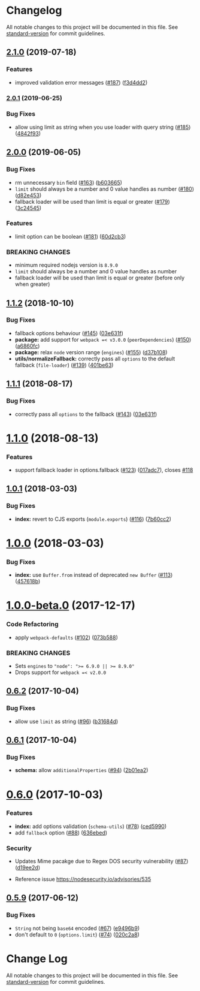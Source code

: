 # Changelog

All notable changes to this project will be documented in this file. See [standard-version](https://github.com/conventional-changelog/standard-version) for commit guidelines.

## [2.1.0](https://github.com/webpack-contrib/url-loader/compare/v2.0.1...v2.1.0) (2019-07-18)


### Features

* improved validation error messages ([#187](https://github.com/webpack-contrib/url-loader/issues/187)) ([f3d4dd2](https://github.com/webpack-contrib/url-loader/commit/f3d4dd2))



### [2.0.1](https://github.com/webpack-contrib/url-loader/compare/v2.0.0...v2.0.1) (2019-06-25)


### Bug Fixes

* allow using limit as string when you use loader with query string ([#185](https://github.com/webpack-contrib/url-loader/issues/185)) ([4842f93](https://github.com/webpack-contrib/url-loader/commit/4842f93))



## [2.0.0](https://github.com/webpack-contrib/url-loader/compare/v1.1.2...v2.0.0) (2019-06-05)


### Bug Fixes

* rm unnecessary `bin` field ([#163](https://github.com/webpack-contrib/url-loader/issues/163)) ([b603665](https://github.com/webpack-contrib/url-loader/commit/b603665))
* `limit` should always be a number and 0 value handles as number ([#180](https://github.com/webpack-contrib/url-loader/issues/180)) ([d82e453](https://github.com/webpack-contrib/url-loader/commit/d82e453))
* fallback loader will be used than limit is equal or greater ([#179](https://github.com/webpack-contrib/url-loader/issues/179)) ([3c24545](https://github.com/webpack-contrib/url-loader/commit/3c24545))


### Features

* limit option can be boolean ([#181](https://github.com/webpack-contrib/url-loader/issues/181)) ([60d2cb3](https://github.com/webpack-contrib/url-loader/commit/60d2cb3))


### BREAKING CHANGES

* minimum required nodejs version is `8.9.0`
* `limit` should always be a number and 0 value handles as number
* fallback loader will be used than limit is equal or greater (before only when greater)



<a name="1.1.2"></a>
## [1.1.2](https://github.com/webpack-contrib/url-loader/compare/v1.1.0...v1.1.2) (2018-10-10)


### Bug Fixes

* fallback options behaviour ([#145](https://github.com/webpack-contrib/url-loader/issues/145)) ([03e631f](https://github.com/webpack-contrib/url-loader/commit/03e631f))
* **package:** add support for `webpack =< v3.0.0` (`peerDependencies`) ([#150](https://github.com/webpack-contrib/url-loader/issues/150)) ([a6860fc](https://github.com/webpack-contrib/url-loader/commit/a6860fc))
* **package:** relax `node` version range (`engines`) ([#155](https://github.com/webpack-contrib/url-loader/issues/155)) ([d37b108](https://github.com/webpack-contrib/url-loader/commit/d37b108))
* **utils/normalizeFallback:** correctly pass all `options` to the default fallback (`file-loader`) ([#139](https://github.com/webpack-contrib/url-loader/issues/139)) ([401be63](https://github.com/webpack-contrib/url-loader/commit/401be63))



<a name="1.1.1"></a>
## [1.1.1](https://github.com/webpack-contrib/url-loader/compare/v1.1.0...v1.1.1) (2018-08-17)


### Bug Fixes

* correctly pass all `options` to the fallback ([#143](https://github.com/webpack-contrib/url-loader/issues/143)) ([03e631f](https://github.com/webpack-contrib/url-loader/commit/03e631f))


<a name="1.1.0"></a>
# [1.1.0](https://github.com/webpack-contrib/url-loader/compare/v1.0.1...v1.1.0) (2018-08-13)


### Features

* support fallback loader in options.fallback ([#123](https://github.com/webpack-contrib/url-loader/issues/123)) ([017adc7](https://github.com/webpack-contrib/url-loader/commit/017adc7)), closes [#118](https://github.com/webpack-contrib/url-loader/issues/118)



<a name="1.0.1"></a>
## [1.0.1](https://github.com/webpack-contrib/url-loader/compare/v1.0.0...v1.0.1) (2018-03-03)


### Bug Fixes

* **index:** revert to CJS exports (`module.exports`) ([#116](https://github.com/webpack-contrib/url-loader/issues/116)) ([7b60cc2](https://github.com/webpack-contrib/url-loader/commit/7b60cc2))



<a name="1.0.0"></a>
# [1.0.0](https://github.com/webpack-contrib/url-loader/compare/v1.0.0-beta.0...v1.0.0) (2018-03-03)


### Bug Fixes

* **index:** use `Buffer.from` instead of deprecated `new Buffer` ([#113](https://github.com/webpack-contrib/url-loader/issues/113)) ([457618b](https://github.com/webpack-contrib/url-loader/commit/457618b))



<a name="1.0.0-beta.0"></a>
# [1.0.0-beta.0](https://github.com/webpack-contrib/url-loader/compare/v0.6.2...v1.0.0-beta.0) (2017-12-17)


### Code Refactoring

* apply `webpack-defaults` ([#102](https://github.com/webpack-contrib/url-loader/issues/102)) ([073b588](https://github.com/webpack-contrib/url-loader/commit/073b588))


### BREAKING CHANGES

* Sets `engines` to `"node": ">= 6.9.0 || >= 8.9.0"`
* Drops support for `webpack =< v2.0.0`



<a name="0.6.2"></a>
## [0.6.2](https://github.com/webpack-contrib/url-loader/compare/v0.6.1...v0.6.2) (2017-10-04)


### Bug Fixes

* allow use `limit` as string ([#96](https://github.com/webpack-contrib/url-loader/issues/96)) ([b31684d](https://github.com/webpack-contrib/url-loader/commit/b31684d))



<a name="0.6.1"></a>
## [0.6.1](https://github.com/webpack-contrib/url-loader/compare/v0.6.0...v0.6.1) (2017-10-04)


### Bug Fixes

* **schema:** allow `additionalProperties` ([#94](https://github.com/webpack-contrib/url-loader/issues/94)) ([2b01ea2](https://github.com/webpack-contrib/url-loader/commit/2b01ea2))



<a name="0.6.0"></a>
# [0.6.0](https://github.com/webpack-contrib/url-loader/compare/v0.5.9...v0.6.0) (2017-10-03)


### Features

* **index:** add options validation (`schema-utils`) ([#78](https://github.com/webpack-contrib/url-loader/issues/78)) ([ced5990](https://github.com/webpack-contrib/url-loader/commit/ced5990))
* add `fallback` option ([#88](https://github.com/webpack-contrib/url-loader/issues/88)) ([636ebed](https://github.com/webpack-contrib/url-loader/commit/636ebed))

### Security

* Updates Mime pacakge due to Regex DOS security vulnerability ([#87](https://github.com/webpack-contrib/url-loader/issues/87)) ([d19ee2d](https://github.com/webpack-contrib/url-loader/commit/d19ee2d))

 - Reference issue https://nodesecurity.io/advisories/535


<a name="0.5.9"></a>
## [0.5.9](https://github.com/webpack/url-loader/compare/v0.5.8...v0.5.9) (2017-06-12)


### Bug Fixes

* `String` not being `base64` encoded ([#67](https://github.com/webpack/url-loader/issues/67)) ([e9496b9](https://github.com/webpack/url-loader/commit/e9496b9))
* don't default to `0` (`options.limit`) ([#74](https://github.com/webpack/url-loader/issues/74)) ([020c2a8](https://github.com/webpack/url-loader/commit/020c2a8))



# Change Log

All notable changes to this project will be documented in this file. See [standard-version](https://github.com/conventional-changelog/standard-version) for commit guidelines.

